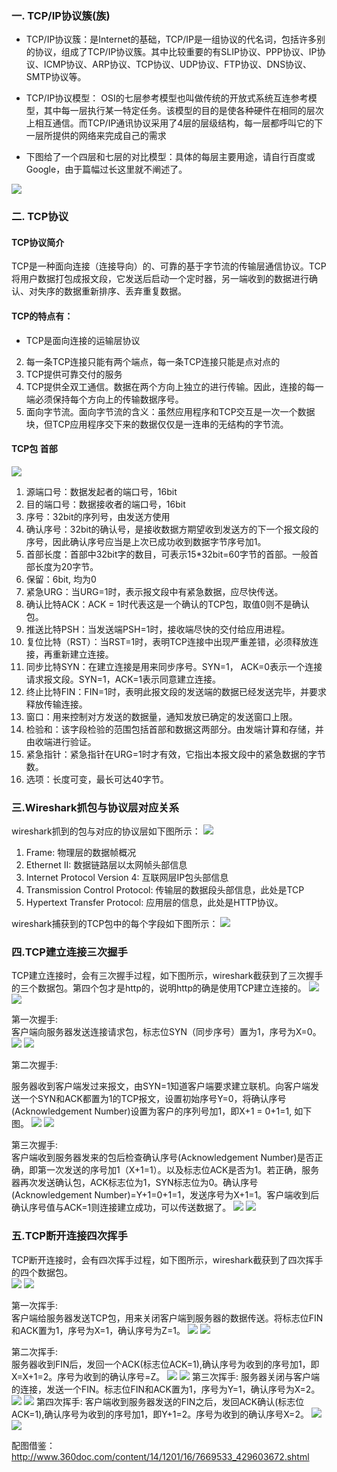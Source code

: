 ### 一. TCP/IP协议簇(族)
* TCP/IP协议簇：是Internet的基础，TCP/IP是一组协议的代名词，包括许多别的协议，组成了TCP/IP协议簇。其中比较重要的有SLIP协议、PPP协议、IP协议、ICMP协议、ARP协议、TCP协议、UDP协议、FTP协议、DNS协议、SMTP协议等。
  
* TCP/IP协议模型： OSI的七层参考模型也叫做传统的开放式系统互连参考模型，其中每一层执行某一特定任务。该模型的目的是使各种硬件在相同的层次上相互通信。而TCP/IP通讯协议采用了4层的层级结构，每一层都呼叫它的下一层所提供的网络来完成自己的需求

* 下图给了一个四层和七层的对比模型：具体的每层主要用途，请自行百度或Google，由于篇幅过长这里就不阐述了。


![](https://raw.githubusercontent.com/choyda/picture/master/choyda-webserver-picture/tcp-overview/tcp-overview15.png) 


### 二. TCP协议  
#### TCP协议简介
TCP是一种面向连接（连接导向）的、可靠的基于字节流的传输层通信协议。TCP将用户数据打包成报文段，它发送后启动一个定时器，另一端收到的数据进行确认、对失序的数据重新排序、丢弃重复数据。


#### TCP的特点有：

* TCP是面向连接的运输层协议  
2. 每一条TCP连接只能有两个端点，每一条TCP连接只能是点对点的
3. TCP提供可靠交付的服务
4. TCP提供全双工通信。数据在两个方向上独立的进行传输。因此，连接的每一端必须保持每个方向上的传输数据序号。
5. 面向字节流。面向字节流的含义：虽然应用程序和TCP交互是一次一个数据块，但TCP应用程序交下来的数据仅仅是一连串的无结构的字节流。

#### TCP包 首部
![](https://raw.githubusercontent.com/choyda/picture/master/choyda-webserver-picture/tcp-overview/tcp-overview3.jpg)

1. 源端口号：数据发起者的端口号，16bit  
2. 目的端口号：数据接收者的端口号，16bit  
3. 序号：32bit的序列号，由发送方使用  
4. 确认序号：32bit的确认号，是接收数据方期望收到发送方的下一个报文段的序号，因此确认序号应当是上次已成功收到数据字节序号加1。  
5. 首部长度：首部中32bit字的数目，可表示15*32bit=60字节的首部。一般首部长度为20字节。  
6. 保留：6bit, 均为0  
7. 紧急URG：当URG=1时，表示报文段中有紧急数据，应尽快传送。  
8. 确认比特ACK：ACK = 1时代表这是一个确认的TCP包，取值0则不是确认包。  
9. 推送比特PSH：当发送端PSH=1时，接收端尽快的交付给应用进程。  
10. 复位比特（RST）：当RST=1时，表明TCP连接中出现严重差错，必须释放连接，再重新建立连接。  
11. 同步比特SYN：在建立连接是用来同步序号。SYN=1， ACK=0表示一个连接请求报文段。SYN=1，ACK=1表示同意建立连接。  
12. 终止比特FIN：FIN=1时，表明此报文段的发送端的数据已经发送完毕，并要求释放传输连接。  
13. 窗口：用来控制对方发送的数据量，通知发放已确定的发送窗口上限。  
14. 检验和：该字段检验的范围包括首部和数据这两部分。由发端计算和存储，并由收端进行验证。  
15. 紧急指针：紧急指针在URG=1时才有效，它指出本报文段中的紧急数据的字节数。  
16. 选项：长度可变，最长可达40字节。


### 三.Wireshark抓包与协议层对应关系

wireshark抓到的包与对应的协议层如下图所示：
![](https://raw.githubusercontent.com/choyda/picture/master/choyda-webserver-picture/tcp-overview/tcp-overview2.jpg)


1. Frame:   物理层的数据帧概况  
2. Ethernet II: 数据链路层以太网帧头部信息  
3. Internet Protocol Version 4: 互联网层IP包头部信息  
4. Transmission Control Protocol:  传输层的数据段头部信息，此处是TCP  
5. Hypertext Transfer Protocol:  应用层的信息，此处是HTTP协议。  


  
wireshark捕获到的TCP包中的每个字段如下图所示：
![](https://raw.githubusercontent.com/choyda/picture/master/choyda-webserver-picture/tcp-overview/tcp-overview4.jpg)



### 四.TCP建立连接三次握手
TCP建立连接时，会有三次握手过程，如下图所示，wireshark截获到了三次握手的三个数据包。第四个包才是http的，说明http的确是使用TCP建立连接的。
![](https://raw.githubusercontent.com/choyda/picture/master/choyda-webserver-picture/tcp-overview/tcp-overview5.jpg)
![](https://raw.githubusercontent.com/choyda/picture/master/choyda-webserver-picture/tcp-overview/tcp-overview14.jpg)


第一次握手:  
客户端向服务器发送连接请求包，标志位SYN（同步序号）置为1，序号为X=0。
![](https://raw.githubusercontent.com/choyda/picture/master/choyda-webserver-picture/tcp-overview/tcp-overview6.jpg)
![](https://raw.githubusercontent.com/choyda/picture/master/choyda-webserver-picture/tcp-overview/tcp-overview26.jpg)

第二次握手:  

服务器收到客户端发过来报文，由SYN=1知道客户端要求建立联机。向客户端发送一个SYN和ACK都置为1的TCP报文，设置初始序号Y=0，将确认序号(Acknowledgement Number)设置为客户的序列号加1，即X+1 = 0+1=1, 如下图。
![](https://raw.githubusercontent.com/choyda/picture/master/choyda-webserver-picture/tcp-overview/tcp-overview7.jpg)
![](https://raw.githubusercontent.com/choyda/picture/master/choyda-webserver-picture/tcp-overview/tcp-overview27.jpg)

第三次握手:  
客户端收到服务器发来的包后检查确认序号(Acknowledgement Number)是否正确，即第一次发送的序号加1（X+1=1）。以及标志位ACK是否为1。若正确，服务器再次发送确认包，ACK标志位为1，SYN标志位为0。确认序号(Acknowledgement Number)=Y+1=0+1=1，发送序号为X+1=1。客户端收到后确认序号值与ACK=1则连接建立成功，可以传送数据了。
![](https://raw.githubusercontent.com/choyda/picture/master/choyda-webserver-picture/tcp-overview/tcp-overview8.jpg)
![](https://raw.githubusercontent.com/choyda/picture/master/choyda-webserver-picture/tcp-overview/tcp-overview28.jpg)


### 五.TCP断开连接四次挥手
 
TCP断开连接时，会有四次挥手过程，如下图所示，wireshark截获到了四次挥手的四个数据包。  
![](https://raw.githubusercontent.com/choyda/picture/master/choyda-webserver-picture/tcp-overview/tcp-overview9.jpg)
![](https://raw.githubusercontent.com/choyda/picture/master/choyda-webserver-picture/tcp-overview/tcp-overview18.jpg)


第一次挥手:  
客户端给服务器发送TCP包，用来关闭客户端到服务器的数据传送。将标志位FIN和ACK置为1，序号为X=1，确认序号为Z=1。
![](https://raw.githubusercontent.com/choyda/picture/master/choyda-webserver-picture/tcp-overview/tcp-overview10.jpg)
![](https://raw.githubusercontent.com/choyda/picture/master/choyda-webserver-picture/tcp-overview/tcp-overview20.jpg)

第二次挥手:  
服务器收到FIN后，发回一个ACK(标志位ACK=1),确认序号为收到的序号加1，即X=X+1=2。序号为收到的确认序号=Z。
![](https://raw.githubusercontent.com/choyda/picture/master/choyda-webserver-picture/tcp-overview/tcp-overview11.jpg)
![](https://raw.githubusercontent.com/choyda/picture/master/choyda-webserver-picture/tcp-overview/tcp-overview21.jpg)
第三次挥手:
服务器关闭与客户端的连接，发送一个FIN。标志位FIN和ACK置为1，序号为Y=1，确认序号为X=2。
![](https://raw.githubusercontent.com/choyda/picture/master/choyda-webserver-picture/tcp-overview/tcp-overview12.jpg)
![](https://raw.githubusercontent.com/choyda/picture/master/choyda-webserver-picture/tcp-overview/tcp-overview22.jpg)
第四次挥手:
客户端收到服务器发送的FIN之后，发回ACK确认(标志位ACK=1),确认序号为收到的序号加1，即Y+1=2。序号为收到的确认序号X=2。
![](https://raw.githubusercontent.com/choyda/picture/master/choyda-webserver-picture/tcp-overview/tcp-overview13.jpg)
![](https://raw.githubusercontent.com/choyda/picture/master/choyda-webserver-picture/tcp-overview/tcp-overview23.jpg)

配图借鉴：http://www.360doc.com/content/14/1201/16/7669533_429603672.shtml